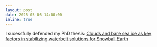 ```yaml
---
layout: post
date: 2025-05-05 14:00:00
inline: true
---
```


I sucessfully defended my PhD thesis: <a href='https:/doi.org/10.25365/thesis.78223'>Clouds and bare sea ice as key factors in stabilizing waterbelt solutions for Snowball Earth</a>

